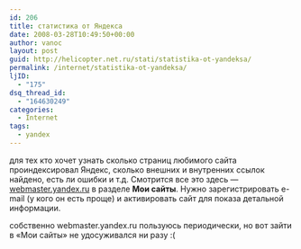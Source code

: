 ```yaml
---
id: 206
title: статистика от Яндекса
date: 2008-03-28T10:49:50+00:00
author: vanoc
layout: post
guid: http://helicopter.net.ru/stati/statistika-ot-yandeksa/
permalink: /internet/statistika-ot-yandeksa/
ljID:
  - "175"
dsq_thread_id:
  - "164630249"
categories:
  - Internet
tags:
  - yandex
---
```

для тех кто хочет узнать сколько страниц любимого сайта проиндексировал Яндекс, сколько внешних и внутренних ссылок найдено, есть ли ошибки и т.д. Смотрится все это здесь &#8212; <a href="http://webmaster.yandex.ru/" target="_blank">webmaster.yandex.ru</a> в разделе **Мои сайты**. Нужно зарегистрировать e-mail (у кого он есть проще) и активировать сайт для показа детальной информации.

собственно webmaster.yandex.ru пользуюсь периодически, но вот зайти в &#171;Мои сайты&#187; не удосуживался ни разу :(